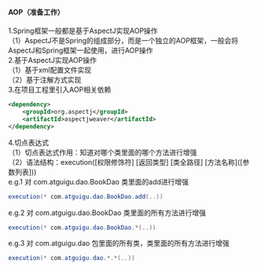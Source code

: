 #### AOP（准备工作）
1.Spring框架一般都是基于AspectJ实现AOP操作  
（1）AspectJ不是Spring的组成部分，而是一个独立的AOP框架，一般会将AspectJ和Spring框架一起使用，进行AOP操作  
2.基于AspectJ实现AOP操作  
（1）基于xml配置文件实现  
（2）基于注解方式实现  
3.在项目工程里引入AOP相关依赖  
```xml
<dependency>
    <groupId>org.aspectj</groupId>
    <artifactId>aspectjweaver</artifactId>
</dependency>
```
4.切点表达式  
（1）切点表达式作用：知道对哪个类里面的哪个方法进行增强  
（2）语法结构：execution([权限修饰符] [返回类型] [类全路径] \[方法名称\]([参数列表]))  
e.g.1 对 com.atguigu.dao.BookDao 类里面的add进行增强  
```java
execution(* com.atguigu.dao.BookDao.add(..))
```
e.g.2 对 com.atguigu.dao.BookDao 类里面的所有方法进行增强  
```java
execution(* com.atguigu.dao.BookDao.*(..))
```
e.g.3 对 com.atguigu.dao 包里面的所有类，类里面的所有方法进行增强  
```java
execution(* com.atguigu.dao.*.*(..))
```